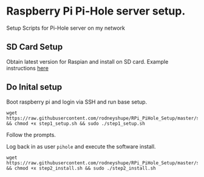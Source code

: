 # Raspberry Pi Pi-Hole server setup.

Setup Scripts for Pi-Hole server on my network

## SD Card Setup
Obtain latest version for Raspian and install on SD card.
Example instructions [here](https://github.com/rodneyshupe/RPi_PiHole_Setup/blob/master/sd_card_setup.md)

## Do Inital setup
Boot raspberry pi and login via SSH and run base setup.

```
wget https://raw.githubusercontent.com/rodneyshupe/RPi_PiHole_Setup/master/step1_setup.sh && chmod +x step1_setup.sh && sudo ./step1_setup.sh
```
Follow the prompts.

Log back in as user `pihole` and execute the software install.
```
wget https://raw.githubusercontent.com/rodneyshupe/RPi_PiHole_Setup/master/step2_install.sh && chmod +x step2_install.sh && sudo ./step2_install.sh
```
